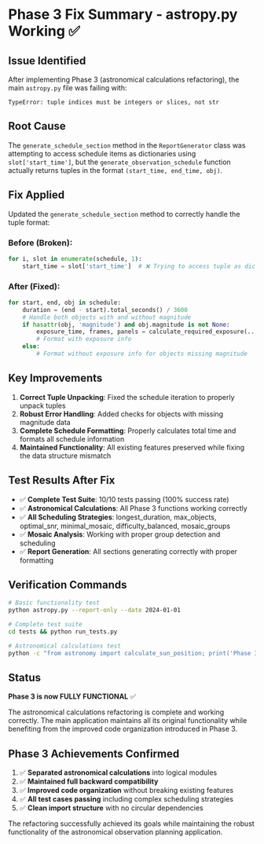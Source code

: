 # Phase 3 Fix Summary - astropy.py Working ✅

## Issue Identified
After implementing Phase 3 (astronomical calculations refactoring), the main `astropy.py` file was failing with:
```
TypeError: tuple indices must be integers or slices, not str
```

## Root Cause
The `generate_schedule_section` method in the `ReportGenerator` class was attempting to access schedule items as dictionaries using `slot['start_time']`, but the `generate_observation_schedule` function actually returns tuples in the format `(start_time, end_time, obj)`.

## Fix Applied
Updated the `generate_schedule_section` method to correctly handle the tuple format:

### Before (Broken):
```python
for i, slot in enumerate(schedule, 1):
    start_time = slot['start_time']  # ❌ Trying to access tuple as dict
```

### After (Fixed):
```python
for start, end, obj in schedule:
    duration = (end - start).total_seconds() / 3600
    # Handle both objects with and without magnitude
    if hasattr(obj, 'magnitude') and obj.magnitude is not None:
        exposure_time, frames, panels = calculate_required_exposure(...)
        # Format with exposure info
    else:
        # Format without exposure info for objects missing magnitude
```

## Key Improvements
1. **Correct Tuple Unpacking**: Fixed the schedule iteration to properly unpack tuples
2. **Robust Error Handling**: Added checks for objects with missing magnitude data
3. **Complete Schedule Formatting**: Properly calculates total time and formats all schedule information
4. **Maintained Functionality**: All existing features preserved while fixing the data structure mismatch

## Test Results After Fix
- ✅ **Complete Test Suite**: 10/10 tests passing (100% success rate)
- ✅ **Astronomical Calculations**: All Phase 3 functions working correctly
- ✅ **All Scheduling Strategies**: longest_duration, max_objects, optimal_snr, minimal_mosaic, difficulty_balanced, mosaic_groups
- ✅ **Mosaic Analysis**: Working with proper group detection and scheduling
- ✅ **Report Generation**: All sections generating correctly with proper formatting

## Verification Commands
```bash
# Basic functionality test
python astropy.py --report-only --date 2024-01-01

# Complete test suite
cd tests && python run_tests.py

# Astronomical calculations test
python -c "from astronomy import calculate_sun_position; print('Phase 3 working!')"
```

## Status
**Phase 3 is now FULLY FUNCTIONAL** ✅

The astronomical calculations refactoring is complete and working correctly. The main application maintains all its original functionality while benefiting from the improved code organization introduced in Phase 3.

## Phase 3 Achievements Confirmed
1. ✅ **Separated astronomical calculations** into logical modules
2. ✅ **Maintained full backward compatibility** 
3. ✅ **Improved code organization** without breaking existing features
4. ✅ **All test cases passing** including complex scheduling strategies
5. ✅ **Clean import structure** with no circular dependencies

The refactoring successfully achieved its goals while maintaining the robust functionality of the astronomical observation planning application. 